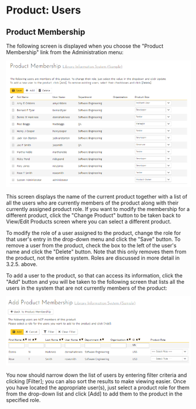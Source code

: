 # Product: Users

## Product Membership

The following screen is displayed when you choose the "Product
Membership" link from the Administration menu:

![](img/Product_Users_107.png)




This screen displays the name of the current product together with a
list of all the users who are currently members of the product along
with their currently assigned product role. If you want to modify the
membership for a different product, click the "Change Product" button to
be taken back to View/Edit Products screen where you can select a
different product.

To modify the role of a user assigned to the product, change the role
for that user's entry in the drop-down menu and click the "Save" button.
To remove a user from the product, check the box to the left of the
user's name and click the "Delete" button. Note that this only removes
them from the product, not the entire system. Roles are discussed in
more detail in 3.2.5. above.

To add a user to the product, so that can access its information, click
the "Add" button and you will be taken to the following screen that
lists all the users in the system that are not currently
members of the product:

![](img/Product_Users_108.png)




You now should narrow down the list of users by entering filter criteria
and clicking \[Filter\]; you can also sort the results to make viewing
easier. Once you have located the appropriate user(s), just select a
product role for them from the drop-down list and click \[Add\] to add
them to the product in the specified role.

